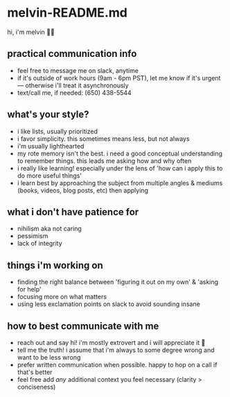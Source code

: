 # melvin-README.md

hi, i'm melvin 👋🏽

## practical communication info

- feel free to message me on slack, anytime
- if it's outside of work hours (9am - 6pm PST), let me know if it's urgent— otherwise i'll treat it asynchronously
- text/call me, if needed: (650) 438-5544

## what's your style?

- i like lists, usually prioritized
- i favor simplicity. this sometimes means less, but not always
- i'm usually lighthearted
- my rote memory isn't the best. i need a good conceptual understanding to remember things. this leads me asking how and why often
- i really like learning! especially under the lens of 'how can i apply this to do more useful things'
- i learn best by approaching the subject from multiple angles & mediums (books, videos, blog posts, etc) then applying

## what i don't have patience for

- nihilism aka not caring
- pessimism
- lack of integrity

## things i'm working on

- finding the right balance between 'figuring it out on my own' & 'asking for help'
- focusing more on what matters
- using less exclamation points on slack to avoid sounding insane

## how to best communicate with me

- reach out and say hi! i'm mostly extrovert and i will appreciate it 🙂
- tell me the truth! i assume that i'm always to some degree wrong and want to be less wrong
- prefer written communication when possible. happy to hop on a call if that's better
- feel free add _any_ additional context you feel necessary (clarity > conciseness)
